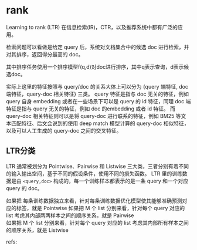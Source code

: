 # rank

Learning to rank (LTR) 在信息检索(IR)，CTR，以及推荐系统中都有广泛的应用。


检索问题可以看做是给定 query 后，系统对文档集合中的候选 doc 进行检索，并对其排序，返回得分最高的 doc。


其中排序任务使用一个排序模型f(q,d)对doc进行排序，其中q表示查询，d表示候选doc。

实际上这里的特征按照与 query/doc 的关系大体上可以分为 {query 端特征, doc 端特征，query-doc 相关特征} 三类。 query 特征是指与 doc 无关的特征，例如 query 自身 embedding 或者在一些场景下可以是 query 的 id 特征，同理 doc 端特征是指与 query 无关的特征，例如 doc 的embedding 或者 id 特征。 而 query-doc 相关特征则可以是将 query-doc 进行联系的特征，例如 BM25 等文本匹配特征、后文会说到的使用 deep match 模型计算的 query-doc 相似特征，以及可以人工生成的 query-doc 之间的交叉特征。

## LTR分类
LTR 通常被划分为 Pointwise、Pairwise 和 Listwise 三大类，三者分别有着不同的输入输出空间，基于不同的假设条件，使用不同的损失函数。
LTR 里的训练数据是由 `<query,doc>` 构成的，每一个训练样本都表示的是一条 query 和一个对应 query 的 doc。

如果把 每条训练数据独立来看，针对每条训练数据优化模型使其能够准确预测对应的标签，就是 Pointwise 
如果把 M 个 list 分别来看，针对每个 query 对应的 list 考虑其内部两两样本之间的顺序关系，就是 Pairwise  
如果把 M 个 list 分别来看，针对每个 query 对应的 list 考虑其内部所有样本之间的顺序关系，就是 Listwise





refs:
